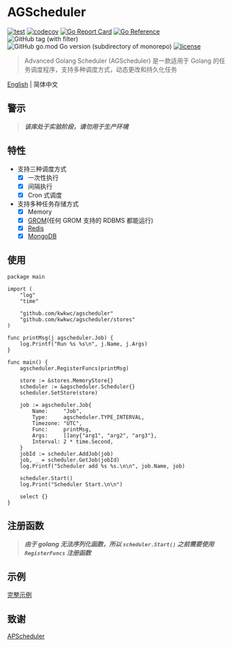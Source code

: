 # AGScheduler

[![test](https://github.com/kwkwc/agscheduler/actions/workflows/test.yml/badge.svg)](https://github.com/kwkwc/agscheduler/actions/workflows/test.yml)
[![codecov](https://codecov.io/gh/kwkwc/agscheduler/branch/main/graph/badge.svg)](https://codecov.io/gh/kwkwc/agscheduler)
[![Go Report Card](https://goreportcard.com/badge/github.com/kwkwc/agscheduler)](https://goreportcard.com/report/github.com/kwkwc/agscheduler)
[![Go Reference](https://pkg.go.dev/badge/github.com/kwkwc/agscheduler.svg)](https://pkg.go.dev/github.com/kwkwc/agscheduler)
![GitHub tag (with filter)](https://img.shields.io/github/v/tag/kwkwc/agscheduler)
![GitHub go.mod Go version (subdirectory of monorepo)](https://img.shields.io/github/go-mod/go-version/kwkwc/agscheduler)
[![license](https://img.shields.io/github/license/kwkwc/agscheduler)](https://github.com/kwkwc/agscheduler/blob/main/LICENSE)

> Advanced Golang Scheduler (AGScheduler) 是一款适用于 Golang 的任务调度程序，支持多种调度方式，动态更改和持久化任务

[English](README.md) | 简体中文

## 警示
> **_该库处于实验阶段，请勿用于生产环境_**

## 特性

- 支持三种调度方式
    - [x] 一次性执行
    - [x] 间隔执行
    - [x] Cron 式调度
- 支持多种任务存储方式
    - [x] Memory
    - [x] [GROM](https://gorm.io/)(任何 GROM 支持的 RDBMS 都能运行)
    - [x] [Redis](https://redis.io/)
    - [x] [MongoDB](https://www.mongodb.com/)

## 使用

```golang
package main

import (
	"log"
	"time"

	"github.com/kwkwc/agscheduler"
	"github.com/kwkwc/agscheduler/stores"
)

func printMsg(j agscheduler.Job) {
	log.Printf("Run %s %s\n", j.Name, j.Args)
}

func main() {
	agscheduler.RegisterFuncs(printMsg)

	store := &stores.MemoryStore{}
	scheduler := &agscheduler.Scheduler{}
	scheduler.SetStore(store)

	job := agscheduler.Job{
		Name:     "Job",
		Type:     agscheduler.TYPE_INTERVAL,
		Timezone: "UTC",
		Func:     printMsg,
		Args:     []any{"arg1", "arg2", "arg3"},
		Interval: 2 * time.Second,
	}
	jobId := scheduler.AddJob(job)
	job, _ = scheduler.GetJob(jobId)
	log.Printf("Scheduler add %s %s.\n\n", job.Name, job)

	scheduler.Start()
	log.Print("Scheduler Start.\n\n")

	select {}
}
```

## 注册函数
> **_由于 golang 无法序列化函数，所以 `scheduler.Start()` 之前需要使用 `RegisterFuncs` 注册函数_**

## 示例

[完整示例][examples]

## 致谢

[APScheduler](https://github.com/agronholm/apscheduler/tree/3.x)

[examples]: https://github.com/kwkwc/agscheduler/tree/main/examples

